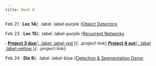 ```yaml
---
title: Week 8
---
```


Feb 21
: **Lec 14**{: .label .label-purple }[Object Detectors](#)
  <!-- : [3.1](#), [2.2](#), [2.3](#) -->

Feb 23
: **Lec 15**{: .label .label-purple }[Recurrent Networks](#)
  <!-- : [Solution](#) -->
: [**Project 3 due**{: .label .label-red }](/projects/#project-3){: .project-link} [**Project 4 out**{: .label .label-yellow }](/projects/#project-4){: .project-link}

Feb 24
: **Dis 8**{: .label .label-blue }[Detection & Segmentation Demo](#)
